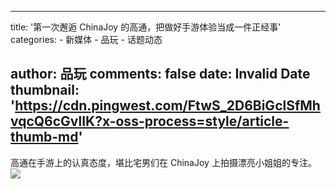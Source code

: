 
---
title: '第一次邂逅 ChinaJoy 的高通，把做好手游体验当成一件正经事'
categories: 
    - 新媒体
    - 品玩
    - 话题动态

author: 品玩
comments: false
date: Invalid Date
thumbnail: 'https://cdn.pingwest.com/FtwS_2D6BiGclSfMhvqcQ6cGvlIK?x-oss-process=style/article-thumb-md'
---

<div>   
高通在手游上的认真态度，堪比宅男们在 ChinaJoy 上拍摄漂亮小姐姐的专注。<br><img src="https://cdn.pingwest.com/FtwS_2D6BiGclSfMhvqcQ6cGvlIK?x-oss-process=style/article-thumb-md" referrerpolicy="no-referrer">  
</div>
            